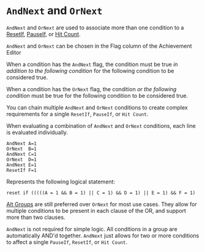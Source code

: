 # `AndNext` and `OrNext`

`AndNext` and `OrNext` are used to associate more than one condition to a [ResetIf](ResetIf-Flag), [PauseIf](PauseIf-Flag), or [Hit Count](Hit-Counts).

`AndNext` and `OrNext` can be chosen in the Flag column of the Achievement Editor

When a condition has the `AndNext` flag, the condition must be true _in addition to the following condition_ for the following condition to be considered true.

When a condition has the `OrNext` flag, the condition _or the following condition_ must be true for the following condition to be considered true.

You can chain multiple `AndNext` and `OrNext` conditions to create complex requirements for a single `ResetIf`, `PauseIf`, or `Hit Count`.

When evaluating a combination of `AndNext` and `OrNext` conditions, each line is evaluated individually.

```
AndNext A=1
OrNext  B=1
AndNext C=1
OrNext  D=1
AndNext E=1
ResetIf F=1
```

Represents the following logical statement:

```
reset if (((((A = 1 && B = 1) || C = 1) && D = 1) || E = 1) && F = 1)
```

[Alt Groups](Alt-Groups) are still preferred over `OrNext` for most use cases. They allow for multiple conditions to be present in each clause of the OR, and support more than two clauses.

`AndNext` is not required for simple logic. All conditions in a group are automatically AND'd together. `AndNext` just allows for two or more conditions to affect a single `PauseIf`, `ResetIf`, or `Hit Count`.
